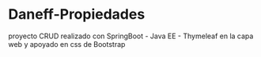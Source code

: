 # Daneff-Propiedades
proyecto CRUD realizado con SpringBoot - Java EE - Thymeleaf en la capa web y apoyado en css de Bootstrap
